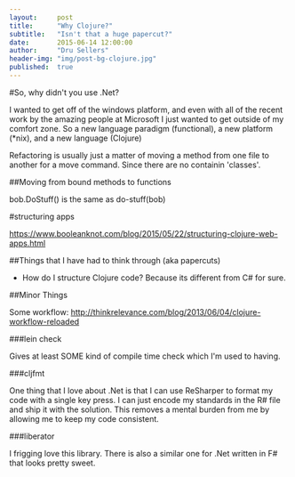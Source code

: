 ```yaml
---
layout:     post
title:      "Why Clojure?"
subtitle:   "Isn't that a huge papercut?"
date:       2015-06-14 12:00:00
author:     "Dru Sellers"
header-img: "img/post-bg-clojure.jpg"
published:  true
---
```


#So, why didn't you use .Net?

I wanted to get off of the windows platform, and even with all of the recent work by the amazing people at Microsoft I just wanted to get outside of my comfort zone. So a new language paradigm (functional), a new platform (*nix), and a new language (Clojure)


Refactoring is usually just a matter of moving a method from one file to another for a move command. Since there are no containin 'classes'.

##Moving from bound methods to functions

bob.DoStuff() is the same as do-stuff(bob)

#structuring apps

https://www.booleanknot.com/blog/2015/05/22/structuring-clojure-web-apps.html

##Things that I have had to think through (aka papercuts)

- How do I structure Clojure code? Because its different from C# for sure.

##Minor Things

Some workflow: http://thinkrelevance.com/blog/2013/06/04/clojure-workflow-reloaded

###lein check

Gives at least SOME kind of compile time check which I'm used to having.

###cljfmt

One thing that I love about .Net is that I can use ReSharper to format my code with a single key press. I can just encode my standards in the R# file and ship it with the solution. This removes a mental burden from me by allowing me to keep my code consistent.

###liberator

I frigging love this library. There is also a similar one for .Net written in F# that looks pretty sweet.